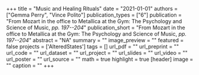 +++
title = "Music and Healing Rituals"
date = "2021-01-01"
authors = ["Gemma Perry", "Vince Polito"]
publication_types = ["6"]
publication = "From Mozart in the office to Metallica at the Gym: The Psychology and Science of Music, _pp. 197--204_"
publication_short = "From Mozart in the office to Metallica at the Gym: The Psychology and Science of Music, _pp. 197--204_"
abstract = "NA"
summary = ""
image_preview = ""
featured = false
projects = ['AlteredStates']
tags = []
url_pdf = ""
url_preprint = ""
url_code = ""
url_dataset = ""
url_project = ""
url_slides = ""
url_video = ""
url_poster = ""
url_source = ""
math = true
highlight = true
[header]
image = ""
caption = ""
+++
